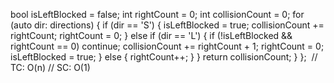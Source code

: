 bool isLeftBlocked = false;
int rightCount = 0;
int collisionCount = 0;
for (auto dir: directions) {
if (dir == 'S') {
isLeftBlocked = true;
collisionCount += rightCount;
rightCount = 0;
} else if (dir == 'L') {
if (!isLeftBlocked && rightCount == 0)
continue;
collisionCount += rightCount + 1;
rightCount = 0;
isLeftBlocked = true;
} else {
rightCount++;
}
}
return collisionCount;
}
};
​
// TC: O(n)
// SC: O(1)
```